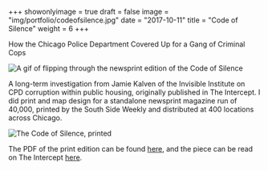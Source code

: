 +++
showonlyimage = true
draft = false
image = "img/portfolio/codeofsilence.jpg"
date = "2017-10-11"
title = "Code of Silence"
weight = 6
+++

How the Chicago Police Department Covered Up for a Gang of Criminal Cops

<!--more-->

![A gif of flipping through the newsprint edition of the Code of Silence](/img/portfolio/codeofsilence2.gif)

A long-term investigation from Jamie Kalven of the Invisible Institute on CPD corruption within public housing, originally published in The Intercept. I did print and map design for a standalone newsprint magazine run of 40,000, printed by the South Side Weekly and distributed at 400 locations across Chicago. 

![The Code of Silence, printed](/img/portfolio/codeofsilence3.jpg)

The PDF of the print edition can be found [here](), and the piece can be read on The Intercept [here](https://theintercept.com/series/code-of-silence/).